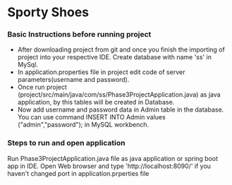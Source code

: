 # Sporty Shoes
### Basic Instructions before running project
* After downloading project from git and once you finish the importing of project into your respective IDE. Create database with name 'ss' in MySql.
* In application.properties file in project edit code of server parameters(username and password).
* Once run project (project/src/main/java/com/ss/Phase3ProjectApplication.java) as java application, by this tables will be created in Database.
* Now add username and password data in Admin table in the database. You can use command INSERT INTO Admin values ("admin","password"); in MySQL workbench.
### Steps to run and open application
Run Phase3ProjectApplication.java file as java application or spring boot app in IDE.
Open Web browser and type 'http://localhost:8090/' if you haven't changed port in application.prperties file

